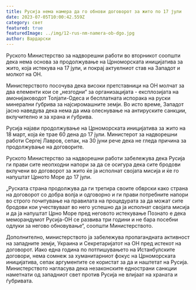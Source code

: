 ```yaml
---
title: Русија нема намера да го обнови договорот за жито по 17 јули
date: 2023-07-05T10:00:42.559Z
category: свет
featured: true
featuredImage: ../img/12-rus-nm-namera-ob-dgo.jpg
author: Вардарски
---
```

Руското Министерство за надворешни работи во вторникот соопшти дека нема основа за продолжување на Црноморската иницијатива за жито, која истекува на 17 јули, и покрај актуелниот став на Западот и молкот на ОН.

Министерството посочува дека високи претставници на ОН молчат за два елементи кои се „незгодни“ за организацијата - експлозијата на амонијаководот Толјати-Одеса и бесплатната испорака на руски минерални ѓубрива за најсиромашните земји. Во исто време, Западот јасно наведува дека нема да има олеснување на антируските санкции, вклучително и за храна и ѓубрива.

Русија најави продолжување на Црноморската иницијатива за жито на 18 март, која ќе трае 60 дена до 17 јули. Министерот за надворешни работи Сергеј Лавров, сепак, на 30 јуни рече дека не гледа причина за продолжување на договорите.

Руското Министерство за надворешни работи забележува дека Русија ги прави сите неопходни напори за да се осигура дека сите бродови вклучени во договорот за жито ќе ја исполнат својата мисија и ќе го напуштат Црното Море до 17 јули.

„Руската страна продолжува да ги третира своите обврски како страна на договорот со добра волја и одговорно и ги прави потребните напори во строго почитување на правилата на процедурата за да можат сите бродови кои учествуваат во него успешно да ја исполнат својата мисија и да ја напуштат Црно Море пред неговото истекување Познато е дека меморандумот Русија-ОН се развива три години и не бара посебни одлуки за негово обновување“, соопшти Министерството.

Дополнително, министерството ја забележува пропагандната активност на западните земји, Украина и Секретаријатот на ОН пред истекот на договорот. Иако една година по потпишувањето на Истанбулските договори, нема сомнеж за хуманитарниот фокус на Црноморската иницијатива, сепак аргументите се користат за да и наштетат на Русија. Министерството нагласува дека незаконските еднострани санкции наметнати од западниот свет против Русија не влијаат на храната и ѓубривата.
